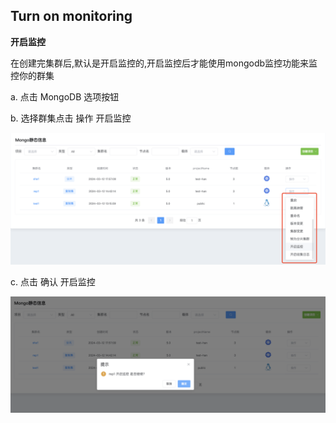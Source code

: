 ## Turn on monitoring

**开启监控**

在创建完集群后,默认是开启监控的,开启监控后才能使用mongodb监控功能来监控你的群集

a. 点击 MongoDB 选项按钮

b. 选择群集点击 操作 开启监控

![1](../../../../../../images/whalealPlatformImages/Turnonmonitoring.png)

c. 点击 确认 开启监控

![1](../../../../../../images/whalealPlatformImages/Turnonmonitoring1.png)
